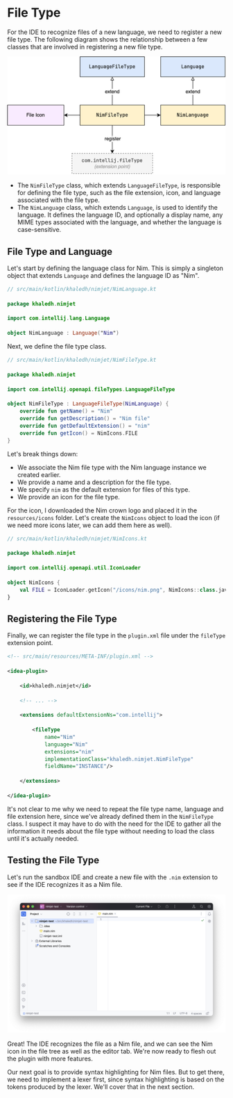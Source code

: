 # File Type

For the IDE to recognize files of a new language, we need to register a new file type. The
following diagram shows the relationship between a few classes that are involved in
registering a new file type.

<img src="./images/file-type.png" alt="File Type" width="550"/>

- The `NimFileType` class, which extends `LanguageFileType`, is responsible for defining
  the file type, such as the file extension, icon, and language associated with the file
  type.
- The `NimLanguage` class, which extends `Language`, is used to identify the language. It
  defines the language ID, and optionally a display name, any MIME types associated with
  the language, and whether the language is case-sensitive. 

## File Type and Language

Let's start by defining the language class for Nim. This is simply a singleton object that
extends `Language` and defines the language ID as
"Nim".

```kotlin
// src/main/kotlin/khaledh/nimjet/NimLanguage.kt

package khaledh.nimjet

import com.intellij.lang.Language

object NimLanguage : Language("Nim")
```

Next, we define the file type class.
```kotlin
// src/main/kotlin/khaledh/nimjet/NimFileType.kt

package khaledh.nimjet

import com.intellij.openapi.fileTypes.LanguageFileType

object NimFileType : LanguageFileType(NimLanguage) {
    override fun getName() = "Nim"
    override fun getDescription() = "Nim file"
    override fun getDefaultExtension() = "nim"
    override fun getIcon() = NimIcons.FILE
}
```

Let's break things down:
- We associate the Nim file type with the Nim language instance we created earlier.
- We provide a name and a description for the file type.
- We specify `nim` as the default extension for files of this type.
- We provide an icon for the file type.

For the icon, I downloaded the Nim crown logo and placed it in the `resources/icons`
folder. Let's create the `NimIcons` object to load the icon (if we need more icons later,
we can add them here as well).

```kotlin
// src/main/kotlin/khaledh/nimjet/NimIcons.kt

package khaledh.nimjet

import com.intellij.openapi.util.IconLoader

object NimIcons {
    val FILE = IconLoader.getIcon("/icons/nim.png", NimIcons::class.java)
}
```

## Registering the File Type

Finally, we can register the file type in the `plugin.xml` file under the `fileType` 
extension point.

```xml
<!-- src/main/resources/META-INF/plugin.xml -->

<idea-plugin>

    <id>khaledh.nimjet</id>

    <!-- ... -->

    <extensions defaultExtensionNs="com.intellij">

        <fileType
            name="Nim"
            language="Nim"
            extensions="nim"
            implementationClass="khaledh.nimjet.NimFileType"
            fieldName="INSTANCE"/>

    </extensions>

</idea-plugin>
```

It's not clear to me why we need to repeat the file type name, language and file extension
here, since we've already defined them in the `NimFileType` class. I suspect it may have
to do with the need for the IDE to gather all the information it needs about the file type
without needing to load the class until it's actually needed.

## Testing the File Type

Let's run the sandbox IDE and create a new file with the `.nim` extension to see if the
IDE recognizes it as a Nim file.

![File Type in Sandbox](images/file-type-in-sandbox.png)

Great! The IDE recognizes the file as a Nim file, and we can see the Nim icon in the 
file tree as well as the editor tab. We're now ready to flesh out the plugin with more 
features.

Our next goal is to provide syntax highlighting for Nim files. But to get there, we need
to implement a lexer first, since syntax highlighting is based on the tokens produced by
the lexer. We'll cover that in the next section.
